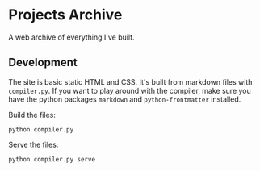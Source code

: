 # Projects Archive

A web archive of everything I've built.

## Development

The site is basic static HTML and CSS. It's built from markdown files with `compiler.py`. If you want to play around with the compiler, make sure you have the python packages `markdown` and `python-frontmatter` installed.

Build the files:

```shell
python compiler.py
```

Serve the files:

```shell
python compiler.py serve
```
